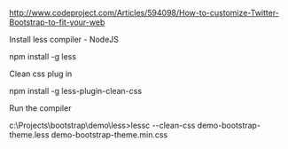 http://www.codeproject.com/Articles/594098/How-to-customize-Twitter-Bootstrap-to-fit-your-web

Install less compiler - NodeJS

npm install -g less

Clean css plug in

npm install -g less-plugin-clean-css


Run the compiler

c:\Projects\bootstrap\demo\less>lessc --clean-css demo-bootstrap-theme.less demo-bootstrap-theme.min.css
